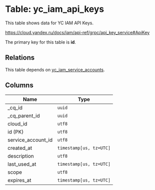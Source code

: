 # Table: yc_iam_api_keys

This table shows data for YC IAM API Keys.

https://cloud.yandex.ru/docs/iam/api-ref/grpc/api_key_service#ApiKey

The primary key for this table is **id**.

## Relations

This table depends on [yc_iam_service_accounts](yc_iam_service_accounts.md).

## Columns

| Name          | Type          |
| ------------- | ------------- |
|_cq_id|`uuid`|
|_cq_parent_id|`uuid`|
|cloud_id|`utf8`|
|id (PK)|`utf8`|
|service_account_id|`utf8`|
|created_at|`timestamp[us, tz=UTC]`|
|description|`utf8`|
|last_used_at|`timestamp[us, tz=UTC]`|
|scope|`utf8`|
|expires_at|`timestamp[us, tz=UTC]`|